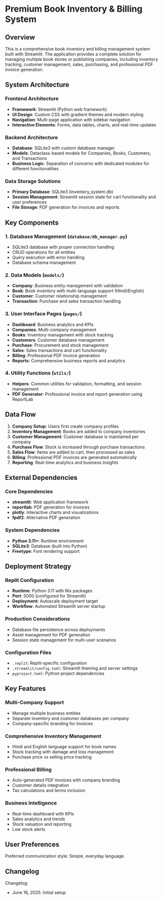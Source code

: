 # Premium Book Inventory & Billing System

## Overview

This is a comprehensive book inventory and billing management system built with Streamlit. The application provides a complete solution for managing multiple book stores or publishing companies, including inventory tracking, customer management, sales, purchasing, and professional PDF invoice generation.

## System Architecture

### Frontend Architecture
- **Framework**: Streamlit (Python web framework)
- **UI Design**: Custom CSS with gradient themes and modern styling
- **Navigation**: Multi-page application with sidebar navigation
- **Interactive Elements**: Forms, data tables, charts, and real-time updates

### Backend Architecture
- **Database**: SQLite3 with custom database manager
- **Models**: Dataclass-based models for Companies, Books, Customers, and Transactions
- **Business Logic**: Separation of concerns with dedicated modules for different functionalities

### Data Storage Solutions
- **Primary Database**: SQLite3 (inventory_system.db)
- **Session Management**: Streamlit session state for cart functionality and user preferences
- **File Storage**: PDF generation for invoices and reports

## Key Components

### 1. Database Management (`database/db_manager.py`)
- SQLite3 database with proper connection handling
- CRUD operations for all entities
- Query execution with error handling
- Database schema management

### 2. Data Models (`models/`)
- **Company**: Business entity management with validation
- **Book**: Book inventory with multi-language support (Hindi/English)
- **Customer**: Customer relationship management
- **Transaction**: Purchase and sales transaction handling

### 3. User Interface Pages (`pages/`)
- **Dashboard**: Business analytics and KPIs
- **Companies**: Multi-company management
- **Books**: Inventory management with stock tracking
- **Customers**: Customer database management
- **Purchase**: Procurement and stock management
- **Sales**: Sales transactions and cart functionality
- **Billing**: Professional PDF invoice generation
- **Reports**: Comprehensive business reports and analytics

### 4. Utility Functions (`utils/`)
- **Helpers**: Common utilities for validation, formatting, and session management
- **PDF Generator**: Professional invoice and report generation using ReportLab

## Data Flow

1. **Company Setup**: Users first create company profiles
2. **Inventory Management**: Books are added to company inventories
3. **Customer Management**: Customer database is maintained per company
4. **Purchase Flow**: Stock is increased through purchase transactions
5. **Sales Flow**: Items are added to cart, then processed as sales
6. **Billing**: Professional PDF invoices are generated automatically
7. **Reporting**: Real-time analytics and business insights

## External Dependencies

### Core Dependencies
- **streamlit**: Web application framework
- **reportlab**: PDF generation for invoices
- **plotly**: Interactive charts and visualizations
- **fpdf2**: Alternative PDF generation

### System Dependencies
- **Python 3.11+**: Runtime environment
- **SQLite3**: Database (built into Python)
- **Freetype**: Font rendering support

## Deployment Strategy

### Replit Configuration
- **Runtime**: Python 3.11 with Nix packages
- **Port**: 5000 (configured for Streamlit)
- **Deployment**: Autoscale deployment target
- **Workflow**: Automated Streamlit server startup

### Production Considerations
- Database file persistence across deployments
- Asset management for PDF generation
- Session state management for multi-user scenarios

### Configuration Files
- `.replit`: Replit-specific configuration
- `.streamlit/config.toml`: Streamlit theming and server settings
- `pyproject.toml`: Python project dependencies

## Key Features

### Multi-Company Support
- Manage multiple business entities
- Separate inventory and customer databases per company
- Company-specific branding for invoices

### Comprehensive Inventory Management
- Hindi and English language support for book names
- Stock tracking with damage and loss management
- Purchase price vs selling price tracking

### Professional Billing
- Auto-generated PDF invoices with company branding
- Customer details integration
- Tax calculations and terms inclusion

### Business Intelligence
- Real-time dashboard with KPIs
- Sales analytics and trends
- Stock valuation and reporting
- Low stock alerts

## User Preferences

Preferred communication style: Simple, everyday language.

## Changelog

Changelog:
- June 16, 2025. Initial setup